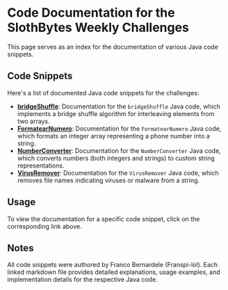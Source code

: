 # Code Documentation for the SlothBytes Weekly Challenges

This page serves as an index for the documentation of various Java code snippets.

## Code Snippets

Here's a list of documented Java code snippets for the challenges:

* **[bridgeShuffle](docs/bridgeShuffle.md)**: Documentation for the `bridgeShuffle` Java code, which implements a bridge shuffle algorithm for interleaving elements from two arrays.
* **[FormatearNumero](docs/FormatearNumero.md)**: Documentation for the `FormatearNumero` Java code, which formats an integer array representing a phone number into a string.
* **[NumberConverter](docs/NumberConverter.md)**: Documentation for the `NumberConverter` Java code, which converts numbers (both integers and strings) to custom string representations.
* **[VirusRemover](docs/virusRemover.md)**: Documentation for the `VirusRemover` Java code, which removes file names indicating viruses or malware from a string.

## Usage

To view the documentation for a specific code snippet, click on the corresponding link above.

## Notes

All code snippets were authored by Franco Bernardele (Franspi-lol). Each linked markdown file provides detailed explanations, usage examples, and implementation details for the respective Java code.
